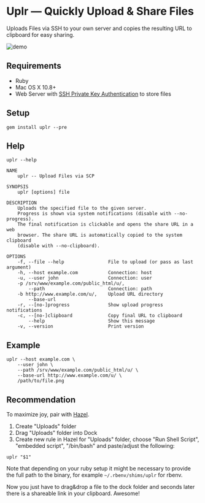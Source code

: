 # Uplr — Quickly Upload & Share Files 

Uploads Files via SSH to your own server and copies the resulting URL to clipboard for easy sharing.

![demo](https://cloud.githubusercontent.com/assets/235918/6935631/1b59d21a-d87b-11e4-923e-125ffa4e66ed.gif)

## Requirements

* Ruby
* Mac OS X 10.8+
* Web Server with [SSH Private Key Authentication][2] to store files

## Setup

```
gem install uplr --pre
```

## Help

```
uplr --help

NAME
    uplr -- Upload Files via SCP

SYNOPSIS
    uplr [options] file

DESCRIPTION
    Uploads the specified file to the given server.
    Progress is shown via system notifications (disable with --no-progress). 
    The final notification is clickable and opens the share URL in a web 
    browser. The share URL is automatically copied to the system clipboard 
    (disable with --no-clipboard).

OPTIONS
    -f, --file --help                File to upload (or pass as last argument)
    -h, --host example.com           Connection: host
    -u, --user john                  Connection: user
    -p /srv/www/example.com/public_html/u/,
        --path                       Connection: path
    -b http://www.example.com/u/,    Upload URL directory
        --base-url
    -r, --[no-]progress              Show upload progress notifications
    -c, --[no-]clipboard             Copy final URL to clipboard
        --help                       Show this message
    -v, --version                    Print version
```

## Example

```shell
uplr --host example.com \
    --user john \
    --path /srv/www/example.com/public_html/u/ \
    --base-url http://www.example.com/u/ \
    /path/to/file.png
```

## Recommendation

To maximize joy, pair with [Hazel][1].

1. Create "Uploads" folder
2. Drag "Uploads" folder into Dock
3. Create new rule in Hazel for "Uploads" folder, choose "Run Shell Script", "embedded script", "/bin/bash" and paste/adjust the following:

```
uplr "$1"
```

Note that depending on your ruby setup it might be necessary to provide the full path to the binary, for example `~/.rbenv/shims/uplr` for rbenv.

Now you just have to drag&drop a file to the dock folder and seconds later there is a shareable link in your clipboard. Awesome!

[1]: http://www.noodlesoft.com/hazel.php
[2]: https://help.ubuntu.com/community/SSH/OpenSSH/Keys